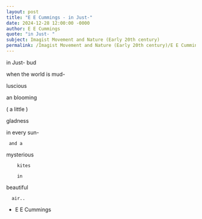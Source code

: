```yaml
---
layout: post
title: "E E Cummings - in Just-"
date: 2024-12-28 12:00:00 -0000
author: E E Cummings
quote: "in Just- "
subject: Imagist Movement and Nature (Early 20th century)
permalink: /Imagist Movement and Nature (Early 20th century)/E E Cummings/E E Cummings - in Just-
---
```


in Just- 
bud
  
  
when the world is mud-
   
  
  luscious
  
  
an blooming
  
     
( a little )
  
   
      
gladness
  
in every sun- 
           
      
     and a
  
  
mysterious
                
   
        kites  
            
        in
                   
beautiful  
   
      
      air..

- E E Cummings
